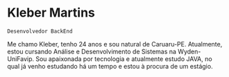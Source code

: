 # Kleber Martins

`Desenvolvedor BackEnd`

Me chamo Kleber, tenho 24 anos e sou natural de Caruaru-PE. Atualmente, estou cursando Análise e Desenvolvimento de Sistemas na Wyden-UniFavip. Sou apaixonada por tecnologia e atualmente estudo JAVA, no qual já venho estudando há um tempo e estou à procura de um estágio. 

        
